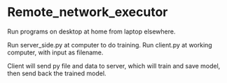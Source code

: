 # Remote_network_executor
Run programs on desktop at home from laptop elsewhere.

Run server_side.py at computer to do training.
Run client.py at working computer, with input as filename.

Client will send py file and data to server, which will train and save model,
then send back the trained model.
